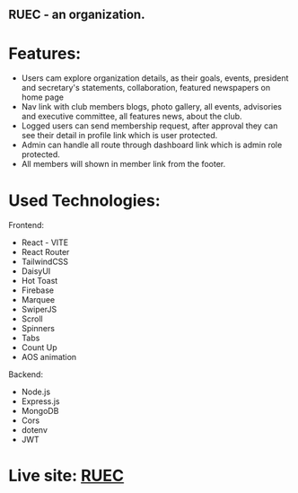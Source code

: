 ## RUEC - an organization.

# Features:
- Users cam explore organization details, as their goals, events, president and secretary's statements, collaboration, featured newspapers on home page
- Nav link with club members blogs, photo gallery, all events, advisories and executive committee, all features news, about the club.
- Logged users can send membership request, after approval they can see their detail in profile link which is user protected.
- Admin can handle all route through dashboard link which is admin role protected.
- All members will shown in member link from the footer.

# Used Technologies:

Frontend:
- React - VITE
- React Router
- TailwindCSS
- DaisyUI
- Hot Toast
- Firebase
- Marquee
- SwiperJS
- Scroll
- Spinners
- Tabs
- Count Up
- AOS animation

Backend:
- Node.js
- Express.js
- MongoDB
- Cors
- dotenv
- JWT

# Live site: [RUEC](https://ruec-ru.web.app/)